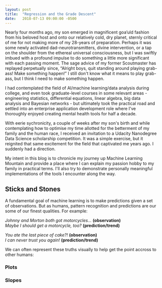 ```yaml
---
layout: post
title:  "Regression and the Grade Descent"
date:   2018-07-13 09:00:00 -0500
---
```


Nearly four months ago, my son emerged in magnificent goa’uld fashion from his beloved host and onto our relatively cold, dry planet, sternly critical of me for not making more of my 28-years of preparation. Perhaps it was some newly activated dad-neurotransmitters, divine intervention, or a tap on the shoulder from the ethereal universal consciousness, but I was swiftly imbued with a profound impulse to do something a little more significant with each passing moment. The sage advice of my former Scoutmaster has replayed perpetually since, “Alright boys, quit standing around playing grab-ass! Make something happen!” I still don't know what it means to play grab-ass, but I think I need to make something happen.

I had contemplated the field of AI/machine learning/data analysis during college, and even took graduate-level courses in some relevant areas - engineering statistics, differential equations, linear algebra, big data analysis and Bayesian networks - but ultimately took the practical road and settled into an enterprise application development role where I've thoroughly enjoyed creating mental health tools for half a decade.

With eerie sychronicity, a couple of weeks after my son's birth and while contemplating how to optimise my time allotted for the betterment of my family and the human race, I received an invitation to a Udacity Nanodegree Data Science scholarship competition. It was a simple exercise, but it reignited that same excitement for the field that captivated me years ago. I suddenly had a direction.

My intent in this blog is to chronicle my journey up Machine Learning Mountain and provide a place where I can explain my passion hobby to my family in practical terms. I'll also try to demonstrate personally meaningful implementations of the tools I encounter along the way.

## Sticks and Stones

A fundamental goal of machine learning is to make predictions given a set of observations. But as humans, pattern recognition and predictions are our some of our finest qualities. For example:

_Johnny and Morton both got motorcycles..._ **(observation)**  
_Maybe I should get a motorcycle, too?_ **(prediction/trend)**  

_You ate the last piece of cake?!_ **(observation)**  
_I can never trust you again!_ **(prediction/trend)**

We can often represent these truths visually to help get the point accross to other humans:

### Plots



### Slopes





